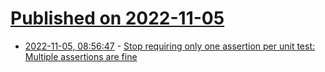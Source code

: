 # [Published on 2022-11-05](index.md)

* [2022-11-05, 08:56:47](https://news.ycombinator.com/item?id=33479397) - [Stop requiring only one assertion per unit test: Multiple assertions are fine](https://stackoverflow.blog/2022/11/03/multiple-assertions-per-test-are-fine/)
